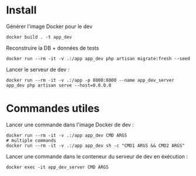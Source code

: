 # Install

Générer l'image Docker pour le dev

    docker build . -t app_dev

Reconstruire la DB + données de tests

    docker run --rm -it -v .:/app app_dev php artisan migrate:fresh --seed
    
Lancer le serveur de dev :

    docker run --rm -it -v .:/app -p 8000:8000 --name app_dev_server app_dev php artisan serve --host=0.0.0.0 


# Commandes utiles

Lancer une commande dans l'image Docker de dev :

    docker run --rm -it -v .:/app app_dev CMD ARGS
    # multiple commands
    docker run --rm -it -v .:/app app_dev sh -c "CMD1 ARGS && CMD2 ARGS"

Lancer une commande dans le conteneur du serveur de dev en éxécution :

    docker exec -it app_dev_server CMD ARGS

